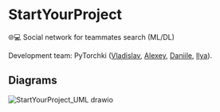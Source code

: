 # StartYourProject
🌐💻 Social network for teammates search (ML/DL)

Development team: PyTorchki ([Vladislav](https://github.com/v-mk-s), [Alexey](https://github.com/alexey190900), [Daniile](https://github.com/mrworldw1de), [Ilya](https://github.com/ilya0100)).

## Diagrams
![StartYourProject_UML drawio](https://user-images.githubusercontent.com/32800793/163667581-cb3ecfa1-6355-4487-affe-a53353c91dc5.png)
